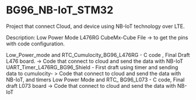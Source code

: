 # BG96_NB-IoT_STM32
Project that connect Cloud, and device using NB-IoT technology over LTE.

Description:
Low Power Mode L476RG CubeMx-Cube File -> to get the pins with code configuration.

Low_Power_mode and RTC_Cumulocity_BG96_L476RG - C code , Final Draft L476 board. -> Code that connect to cloud and send the data with NB-IoT
UART_Timer_L476RG_BG96_Shield - First draft using timer and sending data to cumulocity- > Code that connect to cloud and send the data with NB-IoT, and timers
Low Power Mode and RTC_ BG96_L073 - C code, Final draft L073 board -> Code that connect to cloud and send the data with NB-IoT
